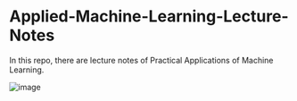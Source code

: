 # Applied-Machine-Learning-Lecture-Notes 
In this repo, there are lecture notes of Practical Applications of Machine Learning.


![image](https://github.com/user-attachments/assets/98f384cd-4013-4dc7-9e00-2026244eceb5)
